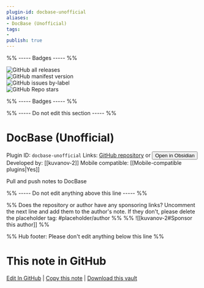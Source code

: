 ```yaml
---
plugin-id: docbase-unofficial
aliases:
- DocBase (Unofficial)
tags: 
- 
publish: true
---
```


%% ----- Badges ----- %%

![GitHub all releases](https://img.shields.io/github/downloads/kuvanov-2/obsidian-docbase/total?color=573E7A&logo=github&style=for-the-badge)   
![GitHub manifest version](https://img.shields.io/github/manifest-json/v/kuvanov-2/obsidian-docbase?color=573E7A&logo=github&style=for-the-badge)   
![GitHub issues by-label](https://img.shields.io/github/issues/kuvanov-2/obsidian-docbase/help%20wanted?color=573E7A&logo=github&style=for-the-badge)   
![GitHub Repo stars](https://img.shields.io/github/stars/kuvanov-2/obsidian-docbase?color=573E7A&logo=github&style=for-the-badge)

%% ----- Badges ----- %%

%% ----- Do not edit this section ----- %%

# DocBase (Unofficial)

Plugin ID: `docbase-unofficial`
Links: [GitHub repository](https://github.com/kuvanov-2/obsidian-docbase) or [<button id=HH>Open in Obsidian</button>](obsidian://show-plugin?id=docbase-unofficial)
Developed by: [[kuvanov-2]]
Mobile compatible: [[Mobile-compatible plugins|Yes]]

Pull and push notes to DocBase

%% ----- Do not edit anything above this line ----- %% 

%% Does the repository or author have any sponsoring links? Uncomment the next line and add them to the author's note. If they don't, please delete the placeholder tag: #placeholder/author %%
%% ![[kuvanov-2#Sponsor this author]] %%

%% Hub footer: Please don't edit anything below this line %%

# This note in GitHub

<span class="git-footer">[Edit In GitHub](https://github.dev/obsidian-community/obsidian-hub/blob/main/02%20-%20Community%20Expansions/02.05%20All%20Community%20Expansions/Plugins/docbase-unofficial.md "git-hub-edit-note") | [Copy this note](https://raw.githubusercontent.com/obsidian-community/obsidian-hub/main/02%20-%20Community%20Expansions/02.05%20All%20Community%20Expansions/Plugins/docbase-unofficial.md "git-hub-copy-note") | [Download this vault](https://github.com/obsidian-community/obsidian-hub/archive/refs/heads/main.zip "git-hub-download-vault") </span>
